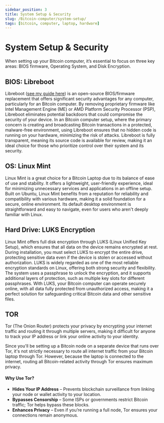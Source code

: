 ```yaml
---
sidebar_position: 3
title: System Setup & Security
slug: /Bitcoin-computer/system-setup/
tags: [bitcoin, computer, laptop, hardware]
---
```


# System Setup & Security

When setting up your Bitcoin computer, it’s essential to focus on three key areas: BIOS firmware, Operating System, and Disk Encryption.


## BIOS: Libreboot

Libreboot ([see my guide here](/docs/libreboot)) is an open-source BIOS/firmware replacement that offers significant security advantages for any computer, particularly for an Bitcoin computer. By removing proprietary firmware like Intel Management Engine (ME) or AMD Platform Security Processor (PSP), Libreboot eliminates potential backdoors that could compromise the security of your device. In an Bitcoin computer setup, where the primary concern is creating and broadcasting Bitcoin transactions in a protected, malware-free environment, using Libreboot ensures that no hidden code is running on your hardware, minimizing the risk of attacks. Libreboot is fully transparent, meaning its source code is available for review, making it an ideal choice for those who prioritize control over their system and its security.


## OS: Linux Mint

Linux Mint is a great choice for a Bitcoin Laptop due to its balance of ease of use and stability. It offers a lightweight, user-friendly experience, ideal for minimizing unnecessary services and applications in an offline setup. Built on Ubuntu, Linux Mint benefits from a reputation for reliability and compatibility with various hardware, making it a solid foundation for a secure, online environment. Its default desktop environment is straightforward and easy to navigate, even for users who aren't deeply familiar with Linux.


## Hard Drive: LUKS Encryption

Linux Mint offers full disk encryption through LUKS (Linux Unified Key Setup), which ensures that all data on the device remains encrypted at rest. During installation, you must select LUKS to encrypt the entire drive, protecting sensitive data even if the device is stolen or accessed without authorization. LUKS is widely regarded as one of the most reliable encryption standards on Linux, offering both strong security and flexibility. The system uses a passphrase to unlock the encryption, and it supports additional layers of protection, such as multiple key slots for different passphrases. With LUKS, your Bitcoin computer can operate securely online, with all data fully protected from unauthorized access, making it a perfect solution for safeguarding critical Bitcoin data and other sensitive files.


## TOR

Tor (The Onion Router) protects your privacy by encrypting your internet traffic and routing it through multiple servers, making it difficult for anyone to track your IP address or link your online activity to your identity.  

Since you'll be setting up a Bitcoin node on a separate device that runs over Tor, it's not strictly necessary to route all internet traffic from your Bitcoin laptop through Tor. However, because the laptop is connected to the internet, routing all Bitcoin-related activity through Tor ensures maximum privacy.

#### Why Use Tor?

- **Hides Your IP Address** – Prevents blockchain surveillance from linking your node or wallet activity to your location.
- **Bypasses Censorship** – Some ISPs or governments restrict Bitcoin traffic; Tor helps bypass these blocks.
- **Enhances Privacy** – Even if you’re running a full node, Tor ensures your connections remain anonymous.